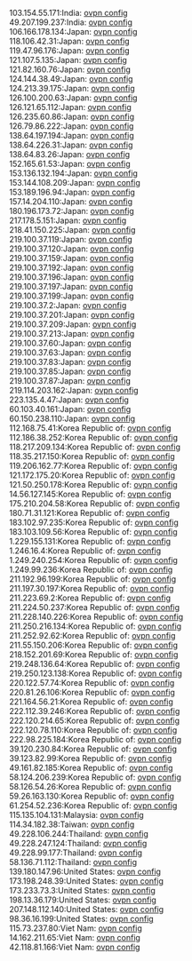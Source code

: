 103.154.55.171:India: [ovpn config](vpn/103_154_55_171.ovpn)  
49.207.199.237:India: [ovpn config](vpn/49_207_199_237.ovpn)  
106.166.178.134:Japan: [ovpn config](vpn/106_166_178_134.ovpn)  
118.106.42.31:Japan: [ovpn config](vpn/118_106_42_31.ovpn)  
119.47.96.176:Japan: [ovpn config](vpn/119_47_96_176.ovpn)  
121.107.5.135:Japan: [ovpn config](vpn/121_107_5_135.ovpn)  
121.82.160.76:Japan: [ovpn config](vpn/121_82_160_76.ovpn)  
124.144.38.49:Japan: [ovpn config](vpn/124_144_38_49.ovpn)  
124.213.39.175:Japan: [ovpn config](vpn/124_213_39_175.ovpn)  
126.100.200.63:Japan: [ovpn config](vpn/126_100_200_63.ovpn)  
126.121.65.112:Japan: [ovpn config](vpn/126_121_65_112.ovpn)  
126.235.60.86:Japan: [ovpn config](vpn/126_235_60_86.ovpn)  
126.79.86.222:Japan: [ovpn config](vpn/126_79_86_222.ovpn)  
138.64.197.194:Japan: [ovpn config](vpn/138_64_197_194.ovpn)  
138.64.226.31:Japan: [ovpn config](vpn/138_64_226_31.ovpn)  
138.64.83.26:Japan: [ovpn config](vpn/138_64_83_26.ovpn)  
152.165.61.53:Japan: [ovpn config](vpn/152_165_61_53.ovpn)  
153.136.132.194:Japan: [ovpn config](vpn/153_136_132_194.ovpn)  
153.144.108.209:Japan: [ovpn config](vpn/153_144_108_209.ovpn)  
153.189.196.94:Japan: [ovpn config](vpn/153_189_196_94.ovpn)  
157.14.204.110:Japan: [ovpn config](vpn/157_14_204_110.ovpn)  
180.196.173.72:Japan: [ovpn config](vpn/180_196_173_72.ovpn)  
217.178.5.151:Japan: [ovpn config](vpn/217_178_5_151.ovpn)  
218.41.150.225:Japan: [ovpn config](vpn/218_41_150_225.ovpn)  
219.100.37.119:Japan: [ovpn config](vpn/219_100_37_119.ovpn)  
219.100.37.120:Japan: [ovpn config](vpn/219_100_37_120.ovpn)  
219.100.37.159:Japan: [ovpn config](vpn/219_100_37_159.ovpn)  
219.100.37.192:Japan: [ovpn config](vpn/219_100_37_192.ovpn)  
219.100.37.196:Japan: [ovpn config](vpn/219_100_37_196.ovpn)  
219.100.37.197:Japan: [ovpn config](vpn/219_100_37_197.ovpn)  
219.100.37.199:Japan: [ovpn config](vpn/219_100_37_199.ovpn)  
219.100.37.2:Japan: [ovpn config](vpn/219_100_37_2.ovpn)  
219.100.37.201:Japan: [ovpn config](vpn/219_100_37_201.ovpn)  
219.100.37.209:Japan: [ovpn config](vpn/219_100_37_209.ovpn)  
219.100.37.213:Japan: [ovpn config](vpn/219_100_37_213.ovpn)  
219.100.37.60:Japan: [ovpn config](vpn/219_100_37_60.ovpn)  
219.100.37.63:Japan: [ovpn config](vpn/219_100_37_63.ovpn)  
219.100.37.83:Japan: [ovpn config](vpn/219_100_37_83.ovpn)  
219.100.37.85:Japan: [ovpn config](vpn/219_100_37_85.ovpn)  
219.100.37.87:Japan: [ovpn config](vpn/219_100_37_87.ovpn)  
219.114.203.162:Japan: [ovpn config](vpn/219_114_203_162.ovpn)  
223.135.4.47:Japan: [ovpn config](vpn/223_135_4_47.ovpn)  
60.103.40.161:Japan: [ovpn config](vpn/60_103_40_161.ovpn)  
60.150.238.110:Japan: [ovpn config](vpn/60_150_238_110.ovpn)  
112.168.75.41:Korea Republic of: [ovpn config](vpn/112_168_75_41.ovpn)  
112.186.38.252:Korea Republic of: [ovpn config](vpn/112_186_38_252.ovpn)  
118.217.209.134:Korea Republic of: [ovpn config](vpn/118_217_209_134.ovpn)  
118.35.217.150:Korea Republic of: [ovpn config](vpn/118_35_217_150.ovpn)  
119.206.162.77:Korea Republic of: [ovpn config](vpn/119_206_162_77.ovpn)  
121.172.175.20:Korea Republic of: [ovpn config](vpn/121_172_175_20.ovpn)  
121.50.250.178:Korea Republic of: [ovpn config](vpn/121_50_250_178.ovpn)  
14.56.127.145:Korea Republic of: [ovpn config](vpn/14_56_127_145.ovpn)  
175.210.204.58:Korea Republic of: [ovpn config](vpn/175_210_204_58.ovpn)  
180.71.31.121:Korea Republic of: [ovpn config](vpn/180_71_31_121.ovpn)  
183.102.97.235:Korea Republic of: [ovpn config](vpn/183_102_97_235.ovpn)  
183.103.109.56:Korea Republic of: [ovpn config](vpn/183_103_109_56.ovpn)  
1.229.155.131:Korea Republic of: [ovpn config](vpn/1_229_155_131.ovpn)  
1.246.16.4:Korea Republic of: [ovpn config](vpn/1_246_16_4.ovpn)  
1.249.240.254:Korea Republic of: [ovpn config](vpn/1_249_240_254.ovpn)  
1.249.99.236:Korea Republic of: [ovpn config](vpn/1_249_99_236.ovpn)  
211.192.96.199:Korea Republic of: [ovpn config](vpn/211_192_96_199.ovpn)  
211.197.30.197:Korea Republic of: [ovpn config](vpn/211_197_30_197.ovpn)  
211.223.69.2:Korea Republic of: [ovpn config](vpn/211_223_69_2.ovpn)  
211.224.50.237:Korea Republic of: [ovpn config](vpn/211_224_50_237.ovpn)  
211.228.140.226:Korea Republic of: [ovpn config](vpn/211_228_140_226.ovpn)  
211.250.216.134:Korea Republic of: [ovpn config](vpn/211_250_216_134.ovpn)  
211.252.92.62:Korea Republic of: [ovpn config](vpn/211_252_92_62.ovpn)  
211.55.150.206:Korea Republic of: [ovpn config](vpn/211_55_150_206.ovpn)  
218.152.201.69:Korea Republic of: [ovpn config](vpn/218_152_201_69.ovpn)  
219.248.136.64:Korea Republic of: [ovpn config](vpn/219_248_136_64.ovpn)  
219.250.123.138:Korea Republic of: [ovpn config](vpn/219_250_123_138.ovpn)  
220.122.57.74:Korea Republic of: [ovpn config](vpn/220_122_57_74.ovpn)  
220.81.26.106:Korea Republic of: [ovpn config](vpn/220_81_26_106.ovpn)  
221.164.56.21:Korea Republic of: [ovpn config](vpn/221_164_56_21.ovpn)  
222.112.39.246:Korea Republic of: [ovpn config](vpn/222_112_39_246.ovpn)  
222.120.214.65:Korea Republic of: [ovpn config](vpn/222_120_214_65.ovpn)  
222.120.78.110:Korea Republic of: [ovpn config](vpn/222_120_78_110.ovpn)  
222.98.225.184:Korea Republic of: [ovpn config](vpn/222_98_225_184.ovpn)  
39.120.230.84:Korea Republic of: [ovpn config](vpn/39_120_230_84.ovpn)  
39.123.82.99:Korea Republic of: [ovpn config](vpn/39_123_82_99.ovpn)  
49.161.82.185:Korea Republic of: [ovpn config](vpn/49_161_82_185.ovpn)  
58.124.206.239:Korea Republic of: [ovpn config](vpn/58_124_206_239.ovpn)  
58.126.54.26:Korea Republic of: [ovpn config](vpn/58_126_54_26.ovpn)  
59.26.163.130:Korea Republic of: [ovpn config](vpn/59_26_163_130.ovpn)  
61.254.52.236:Korea Republic of: [ovpn config](vpn/61_254_52_236.ovpn)  
115.135.104.131:Malaysia: [ovpn config](vpn/115_135_104_131.ovpn)  
114.34.182.38:Taiwan: [ovpn config](vpn/114_34_182_38.ovpn)  
49.228.106.244:Thailand: [ovpn config](vpn/49_228_106_244.ovpn)  
49.228.247.124:Thailand: [ovpn config](vpn/49_228_247_124.ovpn)  
49.228.99.177:Thailand: [ovpn config](vpn/49_228_99_177.ovpn)  
58.136.71.112:Thailand: [ovpn config](vpn/58_136_71_112.ovpn)  
139.180.147.96:United States: [ovpn config](vpn/139_180_147_96.ovpn)  
173.198.248.39:United States: [ovpn config](vpn/173_198_248_39.ovpn)  
173.233.73.3:United States: [ovpn config](vpn/173_233_73_3.ovpn)  
198.13.36.179:United States: [ovpn config](vpn/198_13_36_179.ovpn)  
207.148.112.140:United States: [ovpn config](vpn/207_148_112_140.ovpn)  
98.36.16.199:United States: [ovpn config](vpn/98_36_16_199.ovpn)  
115.73.237.80:Viet Nam: [ovpn config](vpn/115_73_237_80.ovpn)  
14.162.211.65:Viet Nam: [ovpn config](vpn/14_162_211_65.ovpn)  
42.118.81.166:Viet Nam: [ovpn config](vpn/42_118_81_166.ovpn)  
